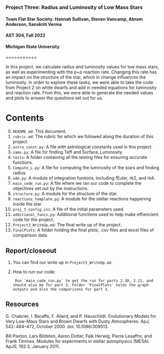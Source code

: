 ### Project Three: Radius and Luminosity of Low Mass Stars
#### Team Flat Star Society: Hannah Sullivan, Steven Vancamp, Abram Anderson, Sanskriti Verma
#### AST 304, Fall 2022
#### Michigan State University
===========

In this project, we calculate radius and luminosity values for low mass stars, as well as experimenting with the p+p reaction rate. Changing this rate has an impact on the structure of the star, which in change influences the luminosity. In order to explore these tasks, we were able to take the code from Project 2 on white dwarfs and add in needed equations for luminosity and reaction rate. From this, we were able to generate the needed values and plots to answer the questions set out for us. 

Contents
===========

0. `README.md`: This document. 
1. `rubric.md`: The rubric for which we followed along the duration of this project. 
2. `astro_const.py`: A file with astrological constants used in this project. 
3. `zams.py`: A file for finding Teff and Surface_Luminosity. 
4. `tests`: A folder containing all the testing files for ensuring accurate functions. 
5. `Compute_L.py`: A file for computing the luminosity of the stars and finding radius. 
6. `ode.py`: A module of integration funtions, including fEuler, rk2, and rk4.
7. `main_code_run.py`: A file where we ran our code to complete the objectives set out by the instructions. 
8. `structure.py`: A module for the structure of the star. 
9. `reactions_template.py`: A module for the stellar reactions happening inside the star. 
10. `proj_3_config.ini`: A file of the initial parameters used. 
11. `additional_funcs.py`: Additional functions used to help make effiencient code for the project. 
12. `Project3_WriteUp.md`: The final write up of the project. 
13. `FinalPlots`: A folder holding the final plots, .csv files and excel files of comparison data. 


Report/closeout
---------------
1. You can find our write up in `Project3_WriteUp.md`. 
2. How to run our code: 

        Run `main_code_run.py` to get the run for parts 2.10, 2.11, and should also be for part 3. Folder `FinalPlots` holds the graph outputs and also the comparisons for part 3. 


Resources
---------

G. Chabrier, I. Baraffe, F. Allard, and P. Hauschildt. Evolutionary Models for
  Very Low-Mass Stars and Brown Dwarfs with Dusty Atmospheres. ApJ, 542:
  464–472, October 2000. doi: 10.1086/309513.
  
Bill Paxton, Lars Bildsten, Aaron Dotter, Falk Herwig, Pierre Lesaffre, and
  Frank Timmes. Modules for experiments in stellar astrophysics (MESA).
  ApJS, 192:3, January 2011.
